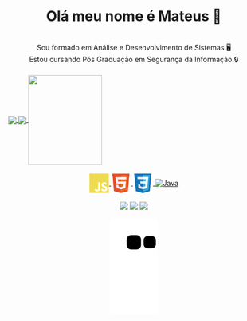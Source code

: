 
<div  align="center">
  <h1> Olá meu nome é Mateus 👋 </h1><br>
Sou formado em Análise e Desenvolvimento de Sistemas.🖥️<br>
Estou cursando Pós Graduação em Segurança da Informação.🔒  
</div>
<br>
<div>
  <a href="https://github.com/mateusfilipeferraz">
  <img height="180em"   align="center" src="https://github-readme-stats.vercel.app/api?username=mateusfilipeferraz&show_icons=true&theme=react&include_all_commits=true&count_private=true"/>
  <img height="180em"  align="center" src="https://github-readme-stats.vercel.app/api/top-langs/?username=mateusfilipeferraz&layout=compact&langs_count=7&theme=react" />

  <img align="center" width="148" height="180" src="https://media1.tenor.com/images/68e8337fb4eb7e40645d832c64762a8b/tenor.gif?itemid=19443613">
</div>

 <div  align="center">  
<div style="display: inline_block"><br>
  <img align="center" alt="Js" height="40" width="40" src="https://raw.githubusercontent.com/devicons/devicon/master/icons/javascript/javascript-plain.svg">
  <img align="center" alt="HTML" height="40" width="40" src="https://raw.githubusercontent.com/devicons/devicon/master/icons/html5/html5-original.svg">
  <img align="center" alt="CSS" height =height="30" width="40"src="https://raw.githubusercontent.com/devicons/devicon/master/icons/css3/css3-original.svg">
  <img align="center" alt= "Java" height= "50" width="50"src="https://cdn.jsdelivr.net/gh/devicons/devicon/icons/java/java-original.svg">
</div>
  <div> 
 <br>
  <a href="https://www.instagram.com/mateusfferraz/" ><img src="https://img.shields.io/badge/-Instagram-%23E4405F?style=for-the-badge&logo=instagram&logoColor=white" target="_blank"></a>
  <a href = "mailto:mateus.p.ferraz@gmail.com"><img src="https://img.shields.io/badge/-Gmail-%23333?style=for-the-badge&logo=gmail&logoColor=white" target="_blank"></a>
  <a href="https://www.linkedin.com/in/mateus-ferraz-535b45a4/" target="_blank"><img src="https://img.shields.io/badge/-LinkedIn-%230077B5?style=for-the-badge&logo=linkedin&logoColor=white" target="_blank"></a> 
  

  ![Snake animation](https://github.com/mateusfilipeferraz/mateusfilipeferraz/blob/output/github-contribution-grid-snake.svg)
 </div>
 </div>
